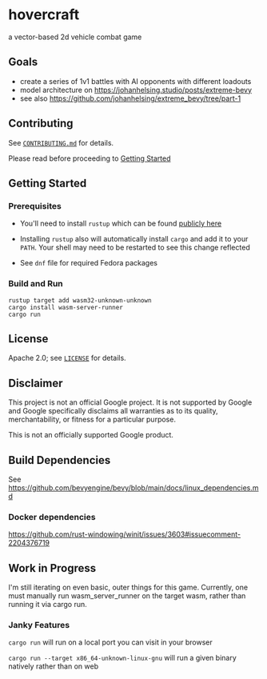 # hovercraft

a vector-based 2d vehicle combat game

## Goals

- create a series of 1v1 battles with AI opponents with different loadouts
- model architecture on https://johanhelsing.studio/posts/extreme-bevy
- see also https://github.com/johanhelsing/extreme_bevy/tree/part-1

## Contributing

See [`CONTRIBUTING.md`](CONTRIBUTING.md) for details.

Please read before proceeding to [Getting Started](#getting-started)

## Getting Started

### Prerequisites

- You'll need to install `rustup` which can be found [publicly here](https://rustup.rs/)

- Installing `rustup` also will automatically install `cargo` and add it to your `PATH`. Your shell may need to be restarted to see this change reflected

- See `dnf` file for required Fedora packages

### Build and Run

```
rustup target add wasm32-unknown-unknown
cargo install wasm-server-runner
cargo run
```

## License

Apache 2.0; see [`LICENSE`](LICENSE) for details.

## Disclaimer

This project is not an official Google project. It is not supported by
Google and Google specifically disclaims all warranties as to its quality,
merchantability, or fitness for a particular purpose.

This is not an officially supported Google product.

## Build Dependencies

See https://github.com/bevyengine/bevy/blob/main/docs/linux_dependencies.md

### Docker dependencies

https://github.com/rust-windowing/winit/issues/3603#issuecomment-2204376719

## Work in Progress

I'm still iterating on even basic, outer things for this game. Currently, one must manually run wasm_server_runner on the target wasm, rather than running it via cargo run.

### Janky Features

`cargo run` will run on a local port you can visit in your browser

`cargo run --target x86_64-unknown-linux-gnu` will run a given binary natively rather than on web
